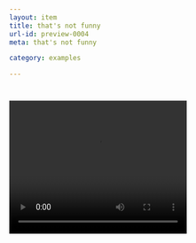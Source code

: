 ```yaml
---
layout: item
title: that's not funny
url-id: preview-0004
meta: that's not funny

category: examples

---
```


<div class="embed-responsive embed-responsive-16by9" style="margin-top: 40px;">
  <video width="320" height="240" controls>
	  <source src="../../assets/video/video-0004.mp4" type="video/mp4">
	Your browser does not support the video tag.
  </video>
</div>
